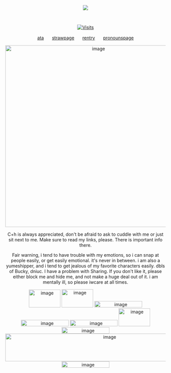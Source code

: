 <p align="center">
  <a href="https://github.com/kittinan/spotify-github-profile">
    <img src="https://spotify-github-profile.kittinanx.com/api/view?uid=31oaa24ej2u2azk62jqjc5ipggxa&cover_image=true&theme=spotify-embed&show_offline=false&background_color=121212&interchange=false&profanity=false&bar_color=53b14f&bar_color_cover=false&mode=light">
  </a>
</p>

  &nbsp;<div align="center">
  [![Visits](https://komarev.com/ghpvc/?username=scoobynatural&logo=GitHub&label=github%20visits&color=336699&logoColor=white&style=flat-square)](https://github.com/scoobynatural)
</div>
<p align="center">
   <a
     
[ata](https://purgatory.atabook.org/)ㅤㅤ[strawpage](https://filthysinnner.straw.page)ㅤㅤ[rentry](https://rentry.co/stcky)ㅤㅤ[pronounspage](https://en.pronouns.page/@sadcartoon)
</div>
<p align="center">

  <img width="570" height="570" alt="image" src="https://github.com/user-attachments/assets/c6e9ba05-dcf2-4b9d-b18c-ab82b159919c" />
  </div>

  <p align="center">
    <a

  C+h is always appreciated, don't be afraid to ask to cuddle with me or just sit next to me. Make sure to read my links, please. There is important info there.
 </div>

 <p align="center">
   <a

Fair warning, i tend to have trouble with my emotions, so i can snap at people easily, or get easily emotional. it's never in between. i am also a yumeshipper, and i tend to get jealous of my favorite characters easily. dbls of Bucky, dniuc. I have a problem with Sharing. If you don't like it, please either block me and hide me, and not make a huge deal out of it. i am mentally ill, so please iwcare at all times.
</div>

<p align="center">
  <a

  <img width="99" height="56" alt="image" src="https://github.com/user-attachments/assets/cfb8e5bf-1804-4475-88e9-c59c72cfdc7e" /> <img width="99" height="57" alt="image" src="https://github.com/user-attachments/assets/621fd913-e50b-4bd9-a24e-9aa9b31a973a" /> <img width="150" height="20" alt="image" src="https://github.com/user-attachments/assets/0dc797c4-a8a4-4fdb-a160-f7f117393d93" /> <img width="150" height="20" alt="image" src="https://github.com/user-attachments/assets/935f554d-33bd-4bbe-a93f-e0a96d645fd6" /> <img width="150" height="20" alt="image" src="https://github.com/user-attachments/assets/e3812fda-ec79-4633-a962-4759cb5889ba" /> <img width="99" height="56" alt="image" src="https://github.com/user-attachments/assets/c6bad1a7-36d9-43f4-96b1-c65376e89533" /> <img width="150" height="20" alt="image" src="https://github.com/user-attachments/assets/6d6c82af-11f1-4748-b38b-195b0219f1ec" /> <img width="640" height="87" alt="image" src="https://github.com/user-attachments/assets/77edba93-f3a8-4aaf-b0a0-58cb0f1e7fc2" /> <img width="150" height="20" alt="image" src="https://github.com/user-attachments/assets/5b1fa21e-5b45-4c2c-a7cc-943a48708682" />
